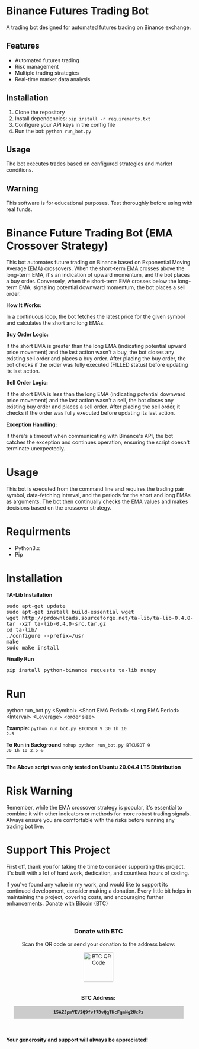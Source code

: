 # Binance Futures Trading Bot

A trading bot designed for automated futures trading on Binance exchange.

## Features

- Automated futures trading
- Risk management
- Multiple trading strategies
- Real-time market data analysis

## Installation

1. Clone the repository
2. Install dependencies: `pip install -r requirements.txt`
3. Configure your API keys in the config file
4. Run the bot: `python run_bot.py`

## Usage

The bot executes trades based on configured strategies and market conditions.

## Warning

This software is for educational purposes. Test thoroughly before using with real funds.

# Binance Future Trading Bot (EMA Crossover Strategy)
<p>This bot automates future trading on Binance based on Exponential Moving Average (EMA) crossovers. When the short-term EMA crosses above the long-term EMA, it's an indication of upward momentum, and the bot places a buy order. Conversely, when the short-term EMA crosses below the long-term EMA, signaling potential downward momentum, the bot places a sell order.</p>

<b>How It Works:</b>
    <p>In a continuous loop, the bot fetches the latest price for the given symbol and calculates the short and long EMAs.</p>
    <b>Buy Order Logic:</b>
    <p>If the short EMA is greater than the long EMA (indicating potential upward price movement) and the last action wasn't a buy, the bot closes any existing sell order and places a buy order.
        After placing the buy order, the bot checks if the order was fully executed (FILLED status) before updating its last action.</p>
    <b>Sell Order Logic:</b>
    <p>If the short EMA is less than the long EMA (indicating potential downward price movement) and the last action wasn't a sell, the bot closes any existing buy order and places a sell order.
        After placing the sell order, it checks if the order was fully executed before updating its last action.</p>
    <b>Exception Handling:</b> 
    <p>If there's a timeout when communicating with Binance's API, the bot catches the exception and continues operation, ensuring the script doesn't terminate unexpectedly.</p>

# Usage
This bot is executed from the command line and requires the trading pair symbol, data-fetching interval, and the periods for the short and long EMAs as arguments. The bot then continually checks the EMA values and makes decisions based on the crossover strategy.

# Requirments
- Python3.x
- Pip

# Installation
<b>TA-Lib Installation</b>
<pre>
sudo apt-get update
sudo apt-get install build-essential wget
wget http://prdownloads.sourceforge.net/ta-lib/ta-lib-0.4.0-src.tar.gz
tar -xzf ta-lib-0.4.0-src.tar.gz
cd ta-lib/
./configure --prefix=/usr
make
sudo make install
</pre>

<b>Finally Run</b>
<pre>pip install python-binance requests ta-lib numpy</pre>

# Run
python run_bot.py &lt;Symbol> &lt;Short EMA Period> &lt;Long EMA Period> &lt;Interval> &lt;Leverage> &lt;order size>

<b>Example:</b>
<code>python run_bot.py BTCUSDT 9 30 1h 10 2.5</code>

<b>To Run in Background</b>
<code>nohup python run_bot.py BTCUSDT 9 30 1h 10 2.5 &</code>

<hr>
<b>The Above script was only tested on Ubuntu 20.04.4 LTS Distribution</b>

# Risk Warning
Remember, while the EMA crossover strategy is popular, it's essential to combine it with other indicators or methods for more robust trading signals. Always ensure you are comfortable with the risks before running any trading bot live.

# Support This Project
<p>First off, thank you for taking the time to consider supporting this project. It's built with a lot of hard work, dedication, and countless hours of coding.</p>

<p>If you've found any value in my work, and would like to support its continued development, consider making a donation. Every little bit helps in maintaining the project, covering costs, and encouraging further enhancements.
Donate with Bitcoin (BTC)</p>

<div class="btc-donation-container" style="padding: 20px; width: 91%; text-align: center;">
  <h3>Donate with BTC</h3>
  <p>Scan the QR code or send your donation to the address below:</p>
  <img src="https://tdrintl.com/wp-content/uploads/2023/09/canvas_btc.png" alt="BTC QR Code" style="width: 80px; height: 80px; margin-bottom: 20px;">
  <p><strong>BTC Address:</strong></p>
  <p style="word-wrap: break-word; background-color: #ccc; padding:10px;"><code><b>15AZJpmYEV2Q9fvf7DvQgTHcFgmNg2UcPz</b></code></p>
</div>

<p><b>Your generosity and support will always be appreciated!</b></p>
